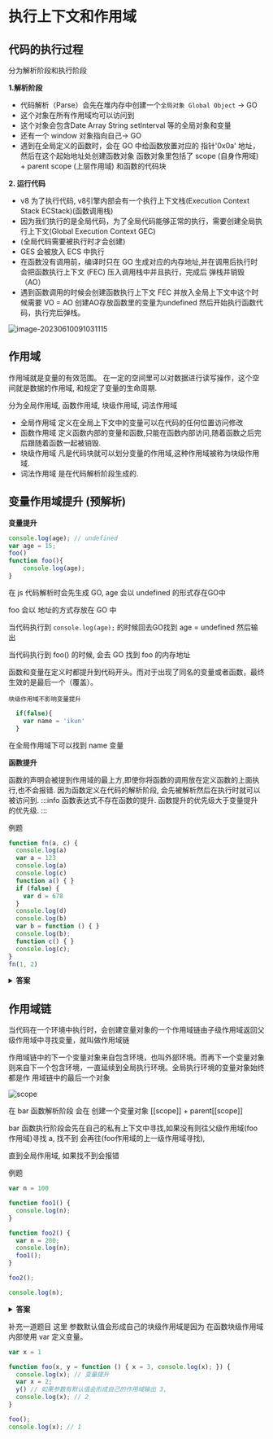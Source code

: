 # 执行上下文和作用域
## 代码的执行过程

分为解析阶段和执行阶段

**1.解析阶段**
  - 代码解析（Parse）会先在堆内存中创建一个`全局对象 Global Object` -> GO
  - 这个对象在所有作用域均可以访问到
  - 这个对象会包含Date Array String setInterval 等的全局对象和变量
  - 还有一个 window 对象指向自己-> GO
  - 遇到在全局定义的函数时，会在 GO 中给函数放置对应的 指针'0x0a' 地址，然后在这个起始地址处创建函数对象
    函数对象里包括了 scope (自身作用域) + parent scope (上层作用域) 和函数的代码块

**2. 运行代码**
 *  v8 为了执行代码, v8引擎内部会有一个执行上下文栈(Execution Context Stack ECStack)(函数调用栈)
 *  因为我们执行的是全局代码，为了全局代码能够正常的执行，需要创建全局执行上下文(Global Execution Context GEC)
 *  (全局代码需要被执行时才会创建)
 *  GES 会被放入 ECS 中执行
 *  在函数没有调用前，编译时只在 GO 生成对应的内存地址,并在调用后执行时会把函数执行上下文 (FEC) 压入调用栈中并且执行，完成后  弹栈并销毁（AO）
 * 遇到函数调用的时候会创建函数执行上下文 FEC 并放入全局上下文中这个时候需要 VO = AO 创建AO存放函数里的变量为undefined 然后开始执行函数代码，执行完后弹栈。

![image-20230610091031115](https://cyzblog-1305365553.cos.ap-guangzhou.myqcloud.com/image-20230610091031115.png)


## 作用域

作用域就是变量的有效范围。 在一定的空间里可以对数据进行读写操作，这个空间就是数据的作用域,
和规定了变量的生命周期.

分为全局作用域, 函数作用域,  块级作用域, 词法作用域

- 全局作用域 定义在全局上下文中的变量可以在代码的任何位置访问修改
- 函数作用域 定义函数内部的变量和函数,只能在函数内部访问,随着函数之后完后跟随着函数一起被销毁.
- 块级作用域 凡是代码块就可以划分变量的作用域,这种作用域被称为块级作用域.
- 词法作用域 是在代码解析阶段生成的.


## 变量作用域提升 (预解析)
**变量提升**
```js
console.log(age); // undefined
var age = 15;
foo()
function foo(){
    console.log(age);
}
```
在 js 代码解析时会先生成 GO, age 会以 undefined 的形式存在GO中

foo 会以 地址的方式存放在 GO 中

当代码执行到 `console.log(age);` 的时候回去GO找到 age = undefined 然后输出

当代码执行到 foo() 的时候, 会去 GO 找到 foo 的内存地址

函数和变量在定义时都提升到代码开头。而对于出现了同名的变量或者函数，最终生效的是最后一个（覆盖）。

`块级作用域不影响变量提升`
```js
  if(false){
    var name = 'ikun'
  }
```
在全局作用域下可以找到 name 变量

**函数提升**

函数的声明会被提到作用域的最上方,即使你将函数的调用放在定义函数的上面执行,也不会报错.
因为函数定义在代码的解析阶段, 会先被解析然后在执行时就可以被访问到.
:::info
函数表达式不存在函数的提升. 函数提升的优先级大于变量提升的优先级.
:::

例题
```js
function fn(a, c) {
  console.log(a)
  var a = 123
  console.log(a)
  console.log(c)
  function a() { }
  if (false) {
    var d = 678
  }
  console.log(d)
  console.log(b)
  var b = function () { }
  console.log(b);
  function c() { }
  console.log(c);
}
fn(1, 2)
```
<details><summary><b>答案</b></summary>
<p>
在 node 运行结果为

[Function: a]

123

[Function: c]

undefined

undefined

[Function: b]

[Function: c]

解释第一个 1. 函数的提升覆盖参数赋值
d 输出 undefined 是因为 `块级作用域不影响变量提升`

第一个 b 输出 undefined 是因为 `函数表达式不存在函数的提升`
最后一个输出 函数 c 是因为变量提升在参数赋值后面。因此 c = 2 被覆盖成 [Function: c]
</p>
</details>

## 作用域链
当代码在一个环境中执行时，会创建变量对象的一个作用域链由子级作用域返回父级作用域中寻找变量，就叫做作用域链

作用域链中的下一个变量对象来自包含环境，也叫外部环境。而再下一个变量对象
则来自下一个包含环境，一直延续到全局执行环境。全局执行环境的变量对象始终都是作
用域链中的最后一个对象

![scope](https://cyzblog-1305365553.cos.ap-guangzhou.myqcloud.com/scope.png)


在 bar 函数解析阶段 会在 创建一个变量对象 [[scope]] + parent[[scope]]

bar 函数执行阶段会先在自己的私有上下文中寻找,如果没有则往父级作用域(foo作用域)寻找 a, 找不到 会再往(foo作用域的上一级作用域寻找),

直到全局作用域, 如果找不到会报错

例题

```js
var n = 100

function foo1() {
  console.log(n);
}

function foo2() {
  var n = 200;
  console.log(n);
  foo1();
}

foo2();

console.log(n);
```

<details><summary><b>答案</b></summary>
<p>
200 100 100

foo1() 函数作用域定义在全局作用域下,会先在自己的函数作用域下查找 n, 找不到则往全局作用域下寻找.
</p>
</details>


补充一道题目
这里 参数默认值会形成自己的块级作用域是因为 在函数块级作用域内部使用 var 定义变量。
```js
var x = 1

function foo(x, y = function () { x = 3, console.log(x); }) {
  console.log(x); // 变量提升
  var x = 2;
  y() // 如果参数有默认值会形成自己的作用域输出 3,
  console.log(x); // 2
}

foo();
console.log(x); // 1
```

